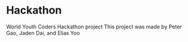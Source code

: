 # Hackathon
World Youth Coders Hackathon project
This project was made by Peter Gao, Jaden Dai, and Elias Yoo